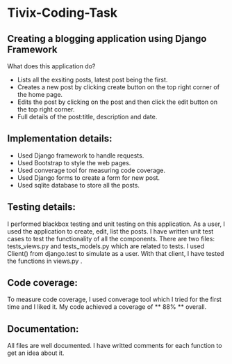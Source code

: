 # Tivix-Coding-Task

 Creating a blogging application using Django Framework
 -----------------------------------------------------------
 
 What does this application do?
 * Lists all the exsiting posts, latest post being the first.
 * Creates a new post by clicking create button on the top right corner of the home page.
 * Edits the post by clicking on the post and then click the edit button on the top right corner.
 * Full details of the post:title, description and date.
 
 Implementation details:
 ------------------------------------------------------------
 
* Used Django framework to handle requests.                                                                              
* Used Bootstrap to style the web pages.
* Used converage tool for measuring code coverage.
* Used Django forms to create a form for new post.
* Used sqlite database to store all the posts.
 
 Testing details:
 -------------------------------------------------------------
 
I performed blackbox testing and unit testing on this application. As a user, I used the application to create, edit, list the posts. I have written unit test cases to test the functionality of all the components. There are two files: tests_views.py and tests_models.py which are related to tests. I used Client() from django.test to simulate as a user. With that client, I have tested the functions in views.py . 
 
Code coverage:
-------------------------------------------------------------

To measure code coverage, I used converage tool which I tried for the first time and I liked it. My code achieved a coverage of ** 88% ** overall.
 
 Documentation: 
 -------------------------------------------------------------
 All files are well documented. I have writted comments for each function to get an idea about it.

